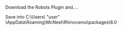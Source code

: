 Download the Robots Plugin and....

Save into C:\Users\ "user" \AppData\Roaming\McNeel\Rhinoceros\packages\8.0




